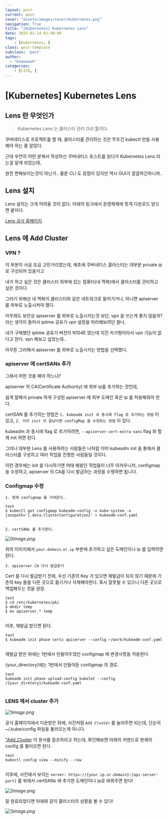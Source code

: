 ```yaml
---
layout: post
current: post
cover: "assets/images/cover/kubernetes.png"
navigation: True
title: "[Kubernetes] Kubernetes Lens"
date: 2025-01-14 02:40:00
tags:
    - [Kubernetes, ]
class: post-template
subclass: 'post'
author: 
  - "hoeeeeeh"
categories:
    - [CICD, ]
---
```


# [Kubernetes] Kubernetes Lens


## Lens 란 무엇인가


> Kubernetes Lens 는 클러스터 관리 GUI 툴이다.


쿠버네티스로 프로젝트를 할 때, 클러스터를 관리하는 것은 무조건 kubectl 만을 사용해야 하는 줄 알았다.


근데 우연히 어떤 분께서 작성하신 쿠버네티스 포스트를 읽다가 Kubernetes Lens 라는걸 알게 되었는데,


완전 편해보이는것이 아닌가.. 물론 CLI 도 장점이 있지만 역시 GUI가 깔끔하긴하니까..


## Lens 설치


Lens 설치는 크게 어려울 것이 없다. 아래의 링크에서 운영체제에 맞게 다운로드 받으면 끝이다.


[Lens 공식 홈페이지](https://k8slens.dev/)


## Lens 에 Add Cluster


### VPN ?


이 부분이 사실 조금 고민거리였는데, 애초에 쿠버네티스 클러스터는 대부분 private ip 로 구성되어 있을거고


내가 하고 싶은 것은 클러스터 외부에 있는 컴퓨터(내 맥북)에서 클러스터를 관리하고 싶은 것이다.


그러기 위해선 내 맥북이 클러스터와 같은 네트워크로 들어가거나, 아니면 apiserver 를 외부로 노출시켜야 했다.


아무래도 보안상 apiserver 를 외부로 노출시키는것 보단, vpn 을 쓰는게 좋지 않을까? 라는 생각이 들어서 iptime 공유기 vpn 설정을 따라해보려던 찰나,


내가 구매했던 iptime 공유기 버전이 N104E 였는데 이건 저가형이라서 vpn 기능이 없다고 한다. vpn 해보고 싶었는데..


아무튼 그러해서 apiserver 를 외부로 노출시키는 방법을 선택했다.


### apiserver 에 certSANs 추가


그래서 어떤 것을 해야 하느냐?


apiserver 의 CA(Certificate Authority) 에 외부 ip를 추가하는 것인데,


쉽게 말해서 private 하게 구성된 apiserver 에 외부 도메인 혹은 ip 를 허용해줘야 한다.


certSAN 를 추가하는 방법은 `1. kubeadm init 과 동시에 flag 로 추가하는 방법` 이 있고, `2. 이미 init 이 끝났다면 configMap 을 수정하는 방법` 이 있다.


kubeadm 과 동시에 flag 로 추가하려면, `--apiserver-cert-extra-sans` flag 와 함께 init 하면 된다.


그러나 대부분 Lens 를 사용하려는 사람들은 나처럼 이미 kubeadm init 을 통해서 클러스터를 구성하고 여러 작업을 진행한 사람들일 것이다.


이런 경우에는 init 을 다시하기엔 여태 해왔던 작업들이 너무 아까우니까, configmap 을 수정하고, apiserver 의 CA를 다시 발급하는 과정을 수행하면 됩니다.


### Configmap 수정


`1. 현재 configmap 을 가져온다.`



```
text
$ kubectl get configmap kubeadm-config -n kube-system -o jsonpath='{.data.ClusterConfiguration}' > kubeadm-conf.yaml


```



`2. certSANs 를 추가한다.`


![0](/upload/2025-01-14-[Kubernetes]_Kubernetes_Lens.md/0.png)_image.png_


위의 이미지에서 `your.domain.or.ip` 부분에 추가하고 싶은 도메인이나 ip 를 입력하면 된다.


`3. apiserver CA 다시 발급받기`


Cert 를 다시 발급받기 전에, 우선 기존의 Key 가 있으면 재발급이 되지 않기 때문에 기존의 key 들을 다른 곳으로 옮기거나 삭제해야한다. 혹시 잘못될 수 있으니 다른 곳으로 백업해두는 것을 권장.



```
text
$ cd /etc/kubernetes/pki
$ mkdir temp
$ mv apiserver.* temp


```



이후, 재발급 받으면 된다.



```
text
$ kubeadm init phase certs apiserver --config ~/work/kubeadm-conf.yaml


```



재발급 받은 뒤에는 1번에서 만들어두었던 configmap 에 변경사항을 적용한다.


{your_directory}에는 1번에서 만들어둔 configmap 의 경로.



```
text
kubeadm init phase upload-config kubelet --config /{your_diretory}/kubeadm-conf.yaml


```



### LENS 에서 cluster 추가


![1](/upload/2025-01-14-[Kubernetes]_Kubernetes_Lens.md/1.png)_image.png_


공식 홈페이지에서 다운받은 뒤에, 사진처럼 `Add Cluster` 를 눌러주면 되는데, 단순히 ~/.kube/config 파일을 불러오는게 아니다.


["Add_Cluster](https://docs.k8slens.dev/getting-started/add-cluster/) 이 문서를 참조하라고 하는데, 확인해보면 아래의 커맨드로 현재의 config 를 불러오면 된다.



```
text
kubectl config view --minify --raw


```



이후에, 사진에서 보이는 `server: https://{your.ip.or.domain}:{api-server-port}` 를 위에서 certSANs 에 추가한 도메인이나 ip로 바꿔주면 된다!


![2](/upload/2025-01-14-[Kubernetes]_Kubernetes_Lens.md/2.png)_image.png_


잘 완료되었다면 아래와 같이 클러스터의 상황을 볼 수 있다!


![3](/upload/2025-01-14-[Kubernetes]_Kubernetes_Lens.md/3.png)_image.png_

